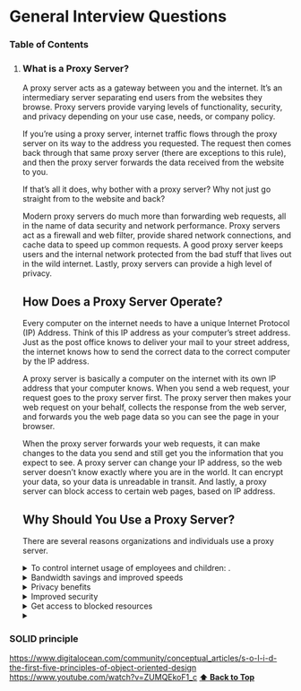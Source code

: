 
# General Interview Questions

### Table of Contents


1. ### What is a Proxy Server?

   A proxy server acts as a gateway between you and the internet. It’s an intermediary server separating end users from the websites they browse. Proxy servers provide varying levels of functionality, security, and privacy depending on your use case, needs, or company policy.

   If you’re using a proxy server, internet traffic flows through the proxy server on its way to the address you requested. The request then comes back through that same proxy server (there are exceptions to this rule), and then the proxy server forwards the data received from the website to you.

   If that’s all it does, why bother with a proxy server? Why not just go straight from to the website and back?

   Modern proxy servers do much more than forwarding web requests, all in the name of data security and network performance. Proxy servers act as a firewall and web filter, provide shared network connections, and cache data to speed up common requests. A good proxy server keeps users and the internal network protected from the bad stuff that lives out in the wild internet. Lastly, proxy servers can provide a high level of privacy.


   ## How Does a Proxy Server Operate?
      Every computer on the internet needs to have a unique Internet Protocol (IP) Address. Think of this IP address as your computer’s street address. Just as the post office knows to deliver your mail to your street address, the internet knows how to send the correct data to the correct computer by the IP address.

   A proxy server is basically a computer on the internet with its own IP address that your computer knows. When you send a web request, your request goes to the proxy server first. The proxy server then makes your web request on your behalf, collects the response from the web server, and forwards you the web page data so you can see the page in your browser.

   When the proxy server forwards your web requests, it can make changes to the data you send and still get you the information that you expect to see. A proxy server can change your IP address, so the web server doesn’t know exactly where you are in the world. It can encrypt your data, so your data is unreadable in transit. And lastly, a proxy server can block access to certain web pages, based on IP address.

   ## Why Should You Use a Proxy Server?
      There are several reasons organizations and individuals use a proxy server.
   <details>
   <summary>To control internet usage of employees and children: . </summary> 
    Organizations and parents set up proxy servers to control and monitor how their employees or kids use the internet. Most organizations don’t want you looking at specific websites on company time, and they can configure the proxy server to deny access to specific sites, instead of redirecting you with a nice note asking you to refrain from looking at said sites on the company network. They can also monitor and log all web requests, so even though they might not block the site, they know how much time you spend cyberloafing.
   </details>
   
   <details>
   <summary>Bandwidth savings and improved speeds </summary> 
    Organizations can also get better overall network performance with a good proxy server. Proxy servers can cache (save a copy of the website locally) popular websites – so when you ask for www.varonis.com, the proxy server will check to see if it has the most recent copy of the site, and then send you the saved copy. What this means is that when hundreds of people hit www.varonis.com at the same time from the same proxy server, the proxy server only sends one request to varonis.com. This saves bandwidth for the company and improves the network performance.
   </details>

   <details>
   <summary>Privacy benefits </summary> 
    Individuals and organizations alike use proxy servers to browse the internet more privately. Some proxy servers will change the IP address and other identifying information the web request contains. This means the destination server doesn’t know who actually made the original request, which helps keeps your personal information and browsing habits more private
   </details>
   <details>
   <summary>Improved security </summary> 
    Proxy servers provide security benefits on top of the privacy benefits. You can configure your proxy server to encrypt your web requests to keep prying eyes from reading your transactions. You can also prevent known malware sites from any access through the proxy server. Additionally, organizations can couple their proxy server with a Virtual Private Network (VPN), so remote users always access the internet through the company proxy. A VPN is a direct connection to the company network that companies provide to external or remote users. By using a VPN, the company can control and verify that their users have access to the resources (email, internal data) they need, while also providing a secure connection for the user to protect the company data.
   </details>
   <details>
   <summary> Get access to blocked resources</summary> 
    Proxy servers allow users to circumvent content restrictions imposed by companies or governments. Is the local sportsball team’s game blacked out online? Log into a proxy server on the other side of the country and watch from there. The proxy server makes it look like you are in California, but you actually live in North Carolina. Several governments around the world closely monitor and restrict access to the internet, and proxy servers offer their citizens access to an uncensored internet.
   </details>
   <details>
   <summary> </summary> 
    
   </details>

### SOLID principle
https://www.digitalocean.com/community/conceptual_articles/s-o-l-i-d-the-first-five-principles-of-object-oriented-design
https://www.youtube.com/watch?v=ZUMQEkoF1_c
 **[⬆ Back to Top](#table-of-contents)**
